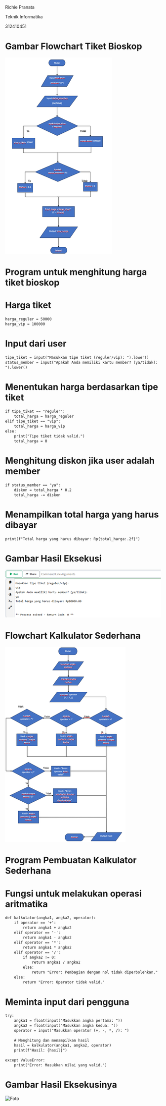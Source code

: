 Richie Pranata 

Teknik Informatika

312410451

# Gambar Flowchart Tiket Bioskop
![foto1](https://raw.githubusercontent.com/rich-pro12/foto1/9173cf4e8461fae3991c788dbcd13d22888dade7/richie.png)

# Program untuk menghitung harga tiket bioskop

# Harga tiket
``` Pyhton
harga_reguler = 50000
harga_vip = 100000
```

# Input dari user
``` Pyhton
tipe_tiket = input("Masukkan tipe tiket (reguler/vip): ").lower()
status_member = input("Apakah Anda memiliki kartu member? (ya/tidak): ").lower()
```

# Menentukan harga berdasarkan tipe tiket
``` Pyhton
if tipe_tiket == "reguler":
    total_harga = harga_reguler
elif tipe_tiket == "vip":
    total_harga = harga_vip
else:
    print("Tipe tiket tidak valid.")
    total_harga = 0
```

# Menghitung diskon jika user adalah member
``` Pyhton
if status_member == "ya":
    diskon = total_harga * 0.2
    total_harga -= diskon
```

# Menampilkan total harga yang harus dibayar
``` Pyhton
print(f"Total harga yang harus dibayar: Rp{total_harga:.2f}")
```

# Gambar Hasil Eksekusi
![foto](https://raw.githubusercontent.com/rich-pro12/foto1/b1a6784c360da5e777d3ba1d69b192d1379f21cc/Screenshot%202024-10-30%20000629.png)

# Flowchart Kalkulator Sederhana
![Foto](https://raw.githubusercontent.com/rich-pro12/foto1/af270d5c8cf161c4da046911f69633043ed7480e/Screenshot%202024-10-29%20232321.png)

# Program Pembuatan Kalkulator Sederhana

# Fungsi untuk melakukan operasi aritmatika
``` Pyhton
def kalkulator(angka1, angka2, operator):
    if operator == '+':
        return angka1 + angka2
    elif operator == '-':
        return angka1 - angka2
    elif operator == '*':
        return angka1 * angka2
    elif operator == '/':
        if angka2 != 0:
            return angka1 / angka2
        else:
            return "Error: Pembagian dengan nol tidak diperbolehkan."
    else:
        return "Error: Operator tidak valid."
```

# Meminta input dari pengguna
``` Pyhton
try:
    angka1 = float(input("Masukkan angka pertama: "))
    angka2 = float(input("Masukkan angka kedua: "))
    operator = input("Masukkan operator (+, -, *, /): ")

    # Menghitung dan menampilkan hasil
    hasil = kalkulator(angka1, angka2, operator)
    print(f"Hasil: {hasil}")

except ValueError:
    print("Error: Masukkan nilai yang valid.")
```
# Gambar Hasil Eksekusinya 
![Foto]()

